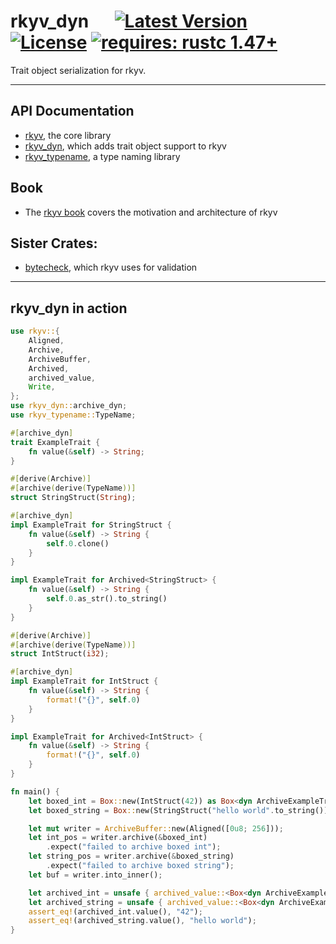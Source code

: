 # rkyv_dyn &emsp; [![Latest Version]][crates.io] [![License]][license path] [![requires: rustc 1.47+]][Rust 1.47]

[Latest Version]: https://img.shields.io/crates/v/rkyv_dyn.svg
[crates.io]: https://crates.io/crates/rkyv_dyn
[License]: https://img.shields.io/badge/license-MIT-blue.svg
[license path]: https://github.com/djkoloski/rkyv/blob/master/LICENSE
[requires: rustc 1.47+]: https://img.shields.io/badge/rustc-1.47+-lightgray.svg
[Rust 1.47]: https://blog.rust-lang.org/2020/10/08/Rust-1.47.html

Trait object serialization for rkyv.

---

## API Documentation

- [rkyv](https://docs.rs/rkyv), the core library
- [rkyv_dyn](https://docs.rs/rkyv_dyn), which adds trait object support to rkyv
- [rkyv_typename](https://docs.rs/rkyv_typename), a type naming library

## Book

- The [rkyv book](https://djkoloski.github.io/rkyv) covers the motivation and architecture of rkyv

## Sister Crates:

- [bytecheck](https://github.com/djkoloski/bytecheck), which rkyv uses for validation

---

## rkyv_dyn in action

```rust
use rkyv::{
    Aligned,
    Archive,
    ArchiveBuffer,
    Archived,
    archived_value,
    Write,
};
use rkyv_dyn::archive_dyn;
use rkyv_typename::TypeName;

#[archive_dyn]
trait ExampleTrait {
    fn value(&self) -> String;
}

#[derive(Archive)]
#[archive(derive(TypeName))]
struct StringStruct(String);

#[archive_dyn]
impl ExampleTrait for StringStruct {
    fn value(&self) -> String {
        self.0.clone()
    }
}

impl ExampleTrait for Archived<StringStruct> {
    fn value(&self) -> String {
        self.0.as_str().to_string()
    }
}

#[derive(Archive)]
#[archive(derive(TypeName))]
struct IntStruct(i32);

#[archive_dyn]
impl ExampleTrait for IntStruct {
    fn value(&self) -> String {
        format!("{}", self.0)
    }
}

impl ExampleTrait for Archived<IntStruct> {
    fn value(&self) -> String {
        format!("{}", self.0)
    }
}

fn main() {
    let boxed_int = Box::new(IntStruct(42)) as Box<dyn ArchiveExampleTrait>;
    let boxed_string = Box::new(StringStruct("hello world".to_string())) as Box<dyn ArchiveExampleTrait>;

    let mut writer = ArchiveBuffer::new(Aligned([0u8; 256]));
    let int_pos = writer.archive(&boxed_int)
        .expect("failed to archive boxed int");
    let string_pos = writer.archive(&boxed_string)
        .expect("failed to archive boxed string");
    let buf = writer.into_inner();

    let archived_int = unsafe { archived_value::<Box<dyn ArchiveExampleTrait>>(buf.as_ref(), int_pos) };
    let archived_string = unsafe { archived_value::<Box<dyn ArchiveExampleTrait>>(buf.as_ref(), string_pos) };
    assert_eq!(archived_int.value(), "42");
    assert_eq!(archived_string.value(), "hello world");
}
```